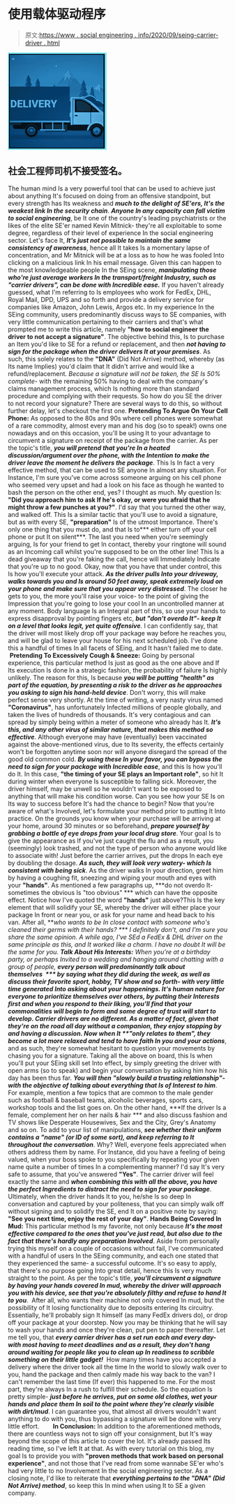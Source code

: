# 使用载体驱动程序

> 原文:[https://www . social engineering . info/2020/09/seing-carrier-driver . html](https://www.socialengineering.info/2020/09/seing-carrier-driver.html)

[![](img/b1c1c224cecbeb0072947fe43332b182.png)](https://1.bp.blogspot.com/-evsrtuROaQA/X1omTi9hPTI/AAAAAAAAk04/S28GNUqWmxMRnYViLFBpju5jrnLdtlzoACLcBGAsYHQ/s1600/Social%2BEngineer%2BCarrier%2BDriver.%2Bwww.socialengineers.net.jpg)

## **社会工程师司机不接受签名。**

The human mind Is a very powerful tool that can be used to achieve just about anything It's focused on doing from an offensive standpoint, but every strength has Its weakness and ***much to the delight of SE'ers, It's the weakest link In the security chain***. ***Anyone In any capacity can fall victim to social engineering***, be It one of the country's leading psychiatrists or the likes of the elite SE'er named Kevin Mitnick- they're all exploitable to some degree, regardless of their level of experience In the social engineering sector. Let's face It, ***It's just not possible to maintain the same consistency of awareness***, hence all It takes Is a momentary lapse of concentration, and Mr Mitnick will be at a loss as to how he was fooled Into clicking on a malicious link In his email message.
  Given this can happen to the most knowledgeable people In the SEing scene, ***manipulating those who're just average workers In the transport/freight Industry, such as "carrier drivers", can be done with Incredible ease.*** If you haven't already guessed, what I'm referring to Is employees who work for FedEx, DHL, Royal Mail, DPD, UPS and so forth and provide a delivery service for companies like Amazon, John Lewis, Argos etc. In my experience In the SEing community, users predominantly discuss ways to SE companies, with very little communication pertaining to their carriers and that's what prompted me to write this article, namely **"how to social engineer the driver to not accept a signature"**.
  The objective behind this, Is to purchase an Item you'd like to SE for a refund or replacement, and then ***not having to sign for the package when the driver delivers It at your premises***. As such, this solely relates to the **"DNA"** (Did Not Arrive) method, whereby (as Its name Implies) you'd claim that It didn't arrive and would like a refund/replacement. *Because a signature will not be taken, the SE Is 50% complete*- with the remaining 50% having to deal with the company's claims management process, which Is nothing more than standard procedure and complying with their requests. So how do you SE the driver to not record your signature? There are several ways to do this, so without further delay, let's checkout the first one.
  **Pretending To Argue On Your Cell Phone:**
  As opposed to the 80s and 90s where cell phones were somewhat of a rare commodity, almost every man and his dog (so to speak!) owns one nowadays and on this occasion, you'll be using It to your advantage to circumvent a signature on receipt of the package from the carrier. As per the topic's title, ***you will pretend that you're In a heated discussion/argument over the phone, with the Intention to make the driver leave the moment he delivers the package***. This Is In fact a very effective method, that can be used to SE anyone In almost any situation. For Instance, I'm sure you've come across someone arguing on his cell phone who seemed very upset and had a look on his face as though he wanted to bash the person on the other end, yes? I thought as much. My question Is: **"Did you approach him to ask If he's okay, or were you afraid that he might throw a few punches at you?"**. I'd say that you turned the other way, and walked off.
  This Is a similar tactic that you'll use to avoid a signature, but as with every SE, **"preparation"** Is of the utmost Importance. There's only one thing that you must do, and that Is to*** either turn off your cell phone or put It on silent***. The last you need when you're seemingly arguing, Is for your friend to get In contact, thereby your ringtone will sound as an Incoming call whilst you're supposed to be on the other line! This Is a dead giveaway that you're faking the call, hence will Immediately Indicate that you're up to no good. Okay, now that you have that under control, this Is how you'll execute your attack.
***As the driver pulls Into your driveway, walks towards you and Is around 50 feet away, speak extremely loud on your phone and make sure that you appear very distressed***. The closer he gets to you, the more you'll raise your voice- to the point of giving the Impression that you're going to lose your cool In an uncontrolled manner at any moment. Body language Is an Integral part of this, so use your hands to express disapproval by pointing fingers etc, ***but "don't overdo It"- keep It on a level that looks legit, yet quite offensive***. I can confidently say, that the driver will most likely drop off your package way before he reaches you, and will be glad to leave your house for his next scheduled job. I've done this a handful of times In all facets of SEing, and It hasn't failed me to date.
   **Pretending To Excessively Cough & Sneeze:**
  Going by personal experience, this particular method Is just as good as the one above and If Its execution Is done In a strategic fashion, the probability of failure Is highly unlikely. The reason for this, Is because ***you will be putting "health" as part of the equation, by presenting a risk to the driver as he approaches you asking to sign his hand-held device***. Don't worry, this will make perfect sense very shortly. At the time of writing, a very nasty virus named **"Coronavirus"**, has unfortunately Infected millions of people globally, and taken the lives of hundreds of thousands. It's very contagious and can spread by simply being within a meter of someone who already has It. ***It's this, and any other virus of similar nature, that makes this method so effective***.
  Although everyone may have (eventually) been vaccinated against the above-mentioned virus, due to Its severity, the effects certainly won't be forgotten anytime soon nor will anyone disregard the spread of the good old common cold. ***By using these In your favor, you can bypass the need to sign for your package with Incredible ease***, and this Is how you'll do It. In this case, **"the timing of your SE plays an Important role"**, so hit It during winter when everyone Is susceptible to falling sick. Moreover, the driver himself, may be unwell so he wouldn't want to be exposed to anything that will make his condition worse. Can you see how your SE Is on Its way to success before It's had the chance to begin?
  Now that you're aware of what's Involved, let's formulate your method prior to putting It Into practice. On the grounds you know when your purchase will be arriving at your home, around 30 minutes or so beforehand, ***prepare yourself by grabbing a bottle of eye drops from your local drug store***. Your goal Is to give the appearance as If you've just caught the flu and as a result, you (seemingly) look trashed, and not the type of person who anyone would like to associate with! Just before the carrier arrives, put the drops In each eye by doubling the dosage. ***As such, they will look very watery- which Is consistent with being sick***.
  As the driver walks In your direction, greet him by having a coughing fit, sneezing and wiping your mouth and eyes with your **"hands"**. As mentioned a few paragraphs up, ***do not overdo It- sometimes the obvious Is "too obvious" *** which can have the opposite effect. Notice how I've quoted the word **"hands"** just above?This Is the key element that will solidify your SE, whereby the driver will either place your package In front or near you, or ask for your name and head back to his van. After all, ***who wants to be In close contact with someone who's cleaned their germs with their hands? *** I definitely don't, and I'm sure you share the same opinion. A while ago, I've SEd a FedEx & DHL driver on the same principle as this, and It worked like a charm. I have no doubt It will be the same for you.
  **Talk About His Interests:**
  When you're at a birthday party, or perhaps Invited to a wedding and hanging around chatting with a group of people, ***every person will predominantly talk about themselves  *** by saying what they did during the week, as well as discuss their favorite sport, hobby, TV show and so forth- with very little time generated Into asking about your happenings. It's human nature for everyone to prioritize themselves over others, by putting their Interests first and when you respond to their liking, ***you'll find that your commonalities will begin to form and some degree of trust will start to develop***. Carrier drivers are no different. As a matter of fact, given that they're on the road all day without a companion, they enjoy stopping by and having a discussion. Now when It **"only relates to them"*, they become a lot more relaxed and tend to have faith In you and your actions***, and as such, they're somewhat hesitant to question your movements by chasing you for a signature.
  Taking all the above on board, this Is when you'll put your SEing skill set Into effect, by simply greeting the driver with open arms (so to speak) and begin your conversation by asking him how his day has been thus far. ***You will then "slowly build a trusting relationship"- with the objective of talking about everything that Is of Interest to him***. For example, mention a few topics that are common to the male gender such as football & baseball teams, alcoholic beverages, sports cars, workshop tools and the list goes on. On the other hand, ***If the driver Is a female, complement her on her nails & hair *** and also discuss fashion and TV shows like Desperate Housewives, Sex and the City, Grey's Anatomy and so on.
  To add to your list of manipulations, ***see whether their uniform contains a "name" (or ID of some sort), and keep referring to It throughout the conversation***. Why? Well, everyone feels appreciated when others address them by name. For Instance, did you have a feeling of being valued, when your boss spoke to you specifically by repeating your given name quite a number of times In a complementing manner? I'd say It's very safe to assume, that you've answered **"Yes"**. The carrier driver will feel exactly the same and ***when combining this with all the above, you have the perfect Ingredients to distract the need to sign for your package***. Ultimately, when the driver hands It to you, he/she Is so deep In conversation and captured by your politeness, that you can simply walk off without signing and to solidify the SE, end It on a positive note by saying: **"See you next time, enjoy the rest of your day"**.
  **Hands Being Covered In Mud:**
  This particular method Is my favorite, not only because ***It's the most effective compared to the ones that you've just read, but also due to the fact that*** ***there's hardly any preparation Involved***. Aside from personally trying this myself on a couple of occasions without fail, I've communicated with a handful of users In the SEing community, and each one stated that they experienced the same- a successful outcome. It's so easy to apply, that there's no purpose going Into great detail, hence this Is very much straight to the point. As per the topic's title, ***you'll circumvent a signature by having your hands covered In mud, whereby the driver will approach you with his device, see that you're absolutely filthy and refuse to hand It to you***. 
  After all, who wants their machine not only covered In mud, but the possibility of It losing functionality due to deposits entering Its circuitry. Essentially, he'll probably sign It himself (as many FedEx drivers do), or drop off your package at your doorstep. Now you may be thinking that he will say to wash your hands and once they're clean, put pen to paper thereafter. Let me tell you, that ***every carrier driver has a set run each and every day- with most having to meet deadlines*** ***and as a result, they don't hang around waiting for people like you to clean up In readiness to scribble something on their little gadget!*** 
  How many times have you accepted a delivery where the driver took all the time In the world to slowly walk over to you, hand the package and then calmly made his way back to the van? I can't remember the last time (If ever) this happened to me. For the most part, they're always In a rush to fulfill their schedule. So the equation Is pretty simple- ***just before he arrives, put on some old clothes, wet your hands and place them In soil to the point where they're clearly visible with dirt/mud***. I can guarantee you, that almost all drivers wouldn't want anything to do with you, thus bypassing a signature will be done with very little effort.       
  **In Conclusion:**
  In addition to the aforementioned methods, there are countless ways not to sign off your consignment, but It's way beyond the scope of this article to cover the lot. It's already passed Its reading time, so I've left It at that. As with every tutorial on this blog, my goal Is to provide you with **"proven methods that work based on personal experience"**, and not those that I've read from some wannabe SE'er who's had very little to no Involvement In the social engineering sector. As a closing note, I'd like to reiterate that ***everything pertains to the "DNA" (Did Not Arrive) method***, so keep this In mind when using It to SE a given company.